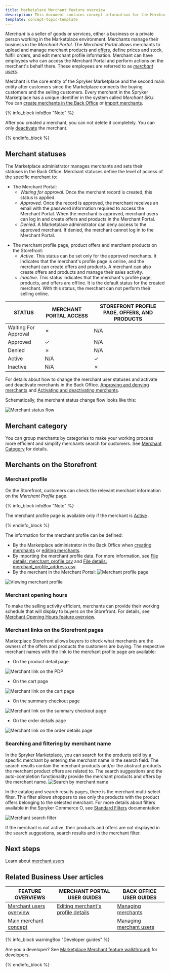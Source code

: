 ```yaml
---
title: Marketplace Merchant feature overview
description: This document contains concept information for the Merchants feature in the Spryker Commerce OS.
template: concept-topic-template
---
```


*Merchant* is a seller of goods or services, either a business or a private person working in the Marketplace environment. Merchants manage their business in the *Merchant Portal*. The *Merchant Portal* allows merchants to upload and manage merchant products and [offers](/docs/marketplace/user/features/{{page.version}}/marketplace-product-offer-feature-overview.html), define prices and stock, fulfill orders, and edit merchant profile information. Merchant can have employees who can access the Merchant Portal and perform actions on the merchant's behalf there. These employees are referred to as [*merchant users*](/docs/marketplace/user/features/{{page.version}}/marketplace-merchant-feature-overview/merchant-users-overview.html).  

Merchant is the core entity of the Spryker Marketplace and the second main entity after customers since the Marketplace connects the buying customers and the selling customers.
Every merchant in the Spryker Marketplace has a unique identifier in the system called *Merchant SKU*. 
You can [create merchants in the Back Office](/docs/marketplace/user/back-office-user-guides/{{page.version}}/marketplace/merchants/managing-merchants.html#creating-merchants) or [import merchants](/docs/marketplace/dev/data-import/{{page.version}}/file-details-merchant.csv.html).

{% info_block infoBox "Note" %}

After you created a merchant, you can not delete it completely. You can only [deactivate](/docs/marketplace/user/back-office-user-guides/{{page.version}}/marketplace/merchants/managing-merchants.html#activating-and-deactivating-merchants) the merchant.

{% endinfo_block %}

## Merchant statuses

The Marketplace administrator manages merchants and sets their statuses in the Back Office. Merchant statuses define the level of access of the specific merchant to:

* The Merchant Portal:
    * *Waiting for approval*. Once the merchant record is created, this status is applied.
    * *Approved*. Once the record is approved, the merchant receives an email with the password information required to access the Merchant Portal. When the merchant is approved, merchant users can log in and create offers and products in the Merchant Portal. <a name="denied"></a>
    * *Denied*. A Marketplace administrator can deny access to the approved merchant. If denied, the merchant cannot log in to the Merchant Portal.

<a name=active-merchants></a>

* The merchant profile page, product offers and merchant products on the Storefront:
    * *Active*. This status can be set only for the approved merchants. It indicates that the merchant's profile page is online, and the merchant can create offers and products. A merchant can also create offers and products and manage their sales activity.
    * *Inactive*. This status indicates that the merchant's profile page, products, and offers are offline. It is the default status for the created merchant. With this status, the merchant can not perform their selling online.


| STATUS | MERCHANT PORTAL ACCESS | STOREFRONT PROFILE PAGE, OFFERS, AND PRODUCTS |
| --- | --- | --- |
| Waiting For Approval | ✗ | N/A |
| Approved | &check; | N/A |
| Denied | ✗ | N/A |
| Active | N/A | &check; |
| Inactive | N/A | ✗ |

For details about how to change the merchant user statuses and activate and deactivate merchants in the Back Office. [Approving and denying merchants](/docs/marketplace/user/back-office-user-guides/{{page.version}}/marketplace/merchants/managing-merchants.html#approving-and-denying-merchants) and [Activating and deactivating merchants](/docs/marketplace/user/back-office-user-guides/{{page.version}}/marketplace/merchants/managing-merchants.html#activating-and-deactivating-merchants).

Schematically, the merchant status change flow looks like this:

![Merchant status flow](https://spryker.s3.eu-central-1.amazonaws.com/docs/Features/Marketplace/Merchants/Merchants+feature+overview/merchant-status-flow.png)

## Merchant category

You can group merchants by categories to make your working process more efficient and simplify merchants search for customers. See [Merchant Category](/docs/marketplace/user/features/{{page.version}}/merchant-category-feature-overview.html) for details.

## Merchants on the Storefront

### Merchant profile

On the Storefront, customers can check the relevant merchant information on the *Merchant Profile* page.

{% info_block infoBox "Note" %}

The merchant profile page is available only if the merchant is [Active](#merchant-statuses) .

{% endinfo_block %}

The information for the merchant profile can be defined:
* By the Marketplace administrator in the Back Office when [creating merchants](/docs/marketplace/user/back-office-user-guides/{{page.version}}/marketplace/merchants/managing-merchants.html#creating-merchants) or [editing merchants](/docs/marketplace/user/back-office-user-guides/{{page.version}}/marketplace/merchants/managing-merchants.html#editing-merchants).
* By importing the merchant profile data. For more information, see [File details: merchant_profile.csv](/docs/marketplace/dev/data-import/{{page.version}}/file-details-merchant-profile.csv.html) and [File details: merchant_profile_address.csv](/docs/marketplace/dev/data-import/{{page.version}}/file-details-merchant-profile-address.csv.html).
* By the merchant in the Merchant Portal:
![Merchant profile page](https://spryker.s3.eu-central-1.amazonaws.com/docs/Features/Marketplace/Merchants/Merchants+feature+overview/merchant-profile-page.png)

![Viewing merchant profile](https://spryker.s3.eu-central-1.amazonaws.com/docs/Features/Marketplace/Merchants/Merchants+feature+overview/view-merchant-profile.gif)


### Merchant opening hours
To make the selling activity efficient, merchants can provide their working schedule that will display to buyers on the Storefront. For details, see [Merchant Opening Hours feature overview](/docs/marketplace/user/features/{{page.version}}/merchant-opening-hours-feature-overview.html).

### Merchant links on the Storefront pages

Marketplace Storefront allows buyers to check what merchants are the owners of the offers and products the customers are buying. The respective merchant names with the link to the merchant profile page are available:

* On the product detail page

![Merchant link on the PDP](https://spryker.s3.eu-central-1.amazonaws.com/docs/Features/Marketplace/Merchants/Merchants+feature+overview/merchant-link-on-pdp.png)

* On the cart page

![Merchant link on the cart page](https://spryker.s3.eu-central-1.amazonaws.com/docs/Features/Marketplace/Merchants/Merchants+feature+overview/merchant-link-on-the-cart-page.png)

* On the summary checkout page

![Merchant link on the summary checkout page](https://spryker.s3.eu-central-1.amazonaws.com/docs/Features/Marketplace/Merchants/Merchants+feature+overview/merchant-link-on-summary-page.png)

* On the order details page

![Merchant link on the order details page](https://spryker.s3.eu-central-1.amazonaws.com/docs/Features/Marketplace/Merchants/Merchants+feature+overview/merchant-link-on-order-details.png)

### Searching and filtering by merchant name

In the Spryker Marketplace, you can search for the products sold by a specific merchant by entering the merchant name in the search field. The search results contain the merchant products and/or the abstract products the merchant product offers are related to. The search suggestions and the auto-completion functionality provide the merchant products and offers by the merchant name.
![Search by merchant name](https://spryker.s3.eu-central-1.amazonaws.com/docs/Features/Marketplace/Merchants/Merchants+feature+overview/search-by-merchant-name.gif)

In the catalog and search results pages, there is the merchant multi-select filter. This filter allows shoppers to see only the products with the product offers belonging to the selected merchant. For more details about filters available in the Spryker Commerce O, see [Standard Filters](/docs/scos/user/features/{{page.version}}/search-feature-overview/standard-filters-overview.html) documentation 

![Merchant search filter](https://spryker.s3.eu-central-1.amazonaws.com/docs/Features/Marketplace/Merchants/Merchants+feature+overview/merchant-filter.gif)


If the merchant is not active, their products and offers are not displayed in the search suggestions, search results and in the merchant filter.

## Next steps

Learn about [merchant users](/docs/marketplace/user/features/{{page.version}}/marketplace-merchant-feature-overview/merchant-users-overview.html)

## Related Business User articles

|FEATURE OVERVIEWS  |MERCHANT PORTAL USER GUIDES  |BACK OFFICE USER GUIDES |
|---------|---------|---------|
|[Merchant users overview](/docs/marketplace/user/features/{{page.version}}/marketplace-merchant-feature-overview/merchant-users-overview.html) | [Editing merchant's profile details](/docs/marketplace/user/merchant-portal-user-guides/{{page.version}}/profile/editing-merchants-profile-details.html) |[Managing merchants](/docs/marketplace/user/back-office-user-guides/{{page.version}}/marketplace/merchants/managing-merchants.html)|
|[Main merchant concept](/docs/marketplace/user/features/{{page.version}}/marketplace-merchant-feature-overview/main-merchant-concept.html)| | [Managing merchant users](/docs/marketplace/user/back-office-user-guides/{{page.version}}/marketplace/merchants/managing-merchant-users.html)|

{% info_block warningBox "Developer guides" %}

Are you a developer? See [Marketplace Merchant feature walkthrough](/docs/marketplace/dev/feature-walkthroughs/{{page.version}}/marketplace-merchant-feature-walkthrough.html) for developers.

{% endinfo_block %}

